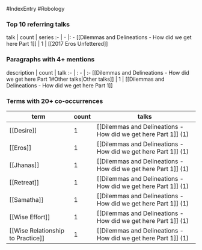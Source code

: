 #IndexEntry #Robology

### Top 10 referring talks
talk | count | series
:- | - |: -
[[Dilemmas and Delineations - How did we get here Part 1]] | 1 | [[2017 Eros Unfettered]]

### Paragraphs with 4+ mentions
description | count | talk
:- | : - | :-
[[Dilemmas and Delineations - How did we get here Part 1#Other talks\|Other talks]] | 1 | [[Dilemmas and Delineations - How did we get here Part 1]]

### Terms with 20+ co-occurrences
term | count | talks
-|-|-
[[Desire]] | 1 | <span class="counts">[[Dilemmas and Delineations - How did we get here Part 1]] (1)</span> 
[[Eros]] | 1 | <span class="counts">[[Dilemmas and Delineations - How did we get here Part 1]] (1)</span> 
[[Jhanas]] | 1 | <span class="counts">[[Dilemmas and Delineations - How did we get here Part 1]] (1)</span> 
[[Retreat]] | 1 | <span class="counts">[[Dilemmas and Delineations - How did we get here Part 1]] (1)</span> 
[[Samatha]] | 1 | <span class="counts">[[Dilemmas and Delineations - How did we get here Part 1]] (1)</span> 
[[Wise Effort]] | 1 | <span class="counts">[[Dilemmas and Delineations - How did we get here Part 1]] (1)</span> 
[[Wise Relationship to Practice]] | 1 | <span class="counts">[[Dilemmas and Delineations - How did we get here Part 1]] (1)</span> 

